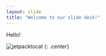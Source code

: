 ```yaml
---
layout: slide
title: "Welcome to our slide deck!"
---
```

Hello!

![jetpacktocat](https://octodex.github.com/images/jetpacktocat.png)
{: .center}
